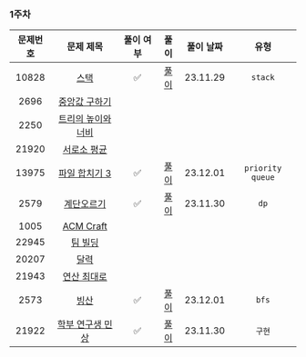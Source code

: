 ### 1주차

| 문제번호 |                         문제 제목                     |  풀이 여부  |               풀이               |  풀이 날짜   |        유형        |
|:----:|:-----------------------------------------------------:|:-------:|:------------------------------:|:--------:|:----------------:|
|10828|      [스택](https://www.acmicpc.net/problem/10828)      |    ✅    |   [풀이](./BOJ_10828_스택.java)    | 23.11.29 |     `stack`      |
|2696|    [중앙값 구하기](https://www.acmicpc.net/problem/2696)    |         |                                |          |                  |
|2250|  [트리의 높이와 너비](https://www.acmicpc.net/problem/2250)   |         |                                |          |                  |
|21920|    [서로소 평균](https://www.acmicpc.net/problem/21920)    |         |                                |          |                  | 
|13975|   [파일 합치기 3](https://www.acmicpc.net/problem/13975)   |    ✅    | [풀이](./BOJ_13975_파일합치기3.java)  | 23.12.01 | `priority queue` | 
|2579|     [계단오르기](https://www.acmicpc.net/problem/2579)     |    ✅    |  [풀이](./BOJ_2579_계단오르기.java)   | 23.11.30 |       `dp`       | 
|1005|   [ACM Craft](https://www.acmicpc.net/problem/1005)   |         |                                |          |                  | 
|22945|     [팀 빌딩](https://www.acmicpc.net/problem/22945)     |         |                                |          |                  |
|20207|      [달력](https://www.acmicpc.net/problem/20207)      |         |                                |          |                  |
|21943|    [연산 최대로](https://www.acmicpc.net/problem/21943)    |         |                                |          |                  | 
|2573|      [빙산](https://www.acmicpc.net/problem/2573)       |    ✅     |    [풀이](./BOJ_2573_빙산.java)    | 23.12.01 |      `bfs`       | 
|21922|       [학부 연구생 민상](https://www.acmicpc.net/problem/21922)       |    ✅    | [풀이](./BOJ_21922_학부연구생민상.java) | 23.11.30 |       `구현`       |



